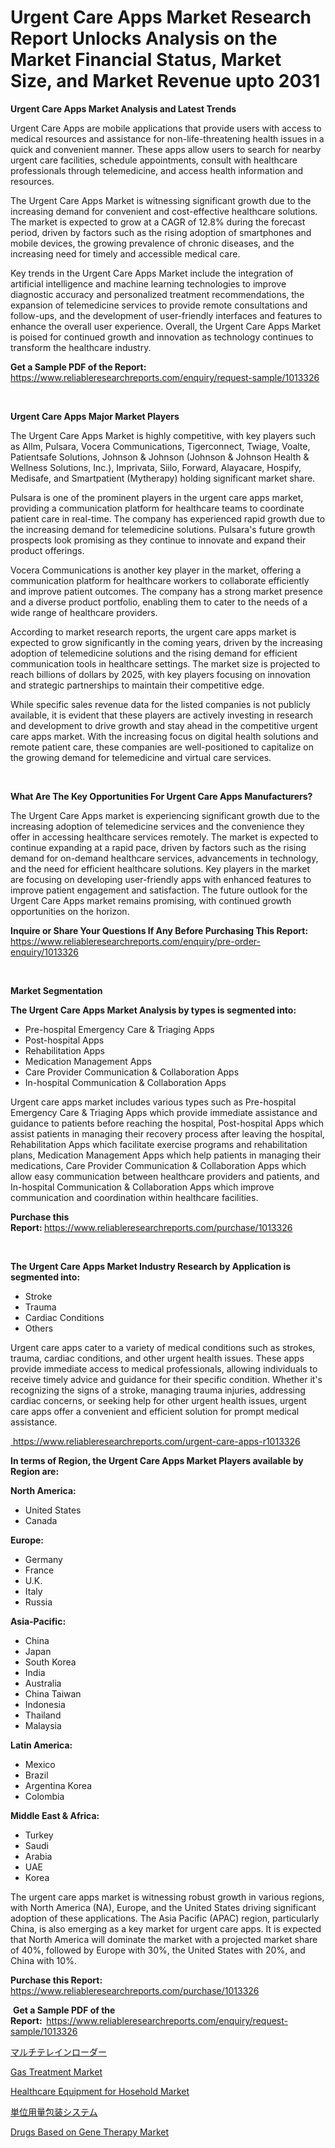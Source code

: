 <p><h1>Urgent Care Apps Market Research Report Unlocks Analysis on the Market Financial Status, Market Size, and Market Revenue upto 2031</h1></p><p><strong>Urgent Care Apps Market Analysis and Latest Trends</strong></p>
<p><p>Urgent Care Apps are mobile applications that provide users with access to medical resources and assistance for non-life-threatening health issues in a quick and convenient manner. These apps allow users to search for nearby urgent care facilities, schedule appointments, consult with healthcare professionals through telemedicine, and access health information and resources.</p><p>The Urgent Care Apps Market is witnessing significant growth due to the increasing demand for convenient and cost-effective healthcare solutions. The market is expected to grow at a CAGR of 12.8% during the forecast period, driven by factors such as the rising adoption of smartphones and mobile devices, the growing prevalence of chronic diseases, and the increasing need for timely and accessible medical care.</p><p>Key trends in the Urgent Care Apps Market include the integration of artificial intelligence and machine learning technologies to improve diagnostic accuracy and personalized treatment recommendations, the expansion of telemedicine services to provide remote consultations and follow-ups, and the development of user-friendly interfaces and features to enhance the overall user experience. Overall, the Urgent Care Apps Market is poised for continued growth and innovation as technology continues to transform the healthcare industry.</p></p>
<p><strong>Get a Sample PDF of the Report:&nbsp;</strong> <a href="https://www.reliableresearchreports.com/enquiry/request-sample/1013326">https://www.reliableresearchreports.com/enquiry/request-sample/1013326</a></p>
<p>&nbsp;</p>
<p><strong>Urgent Care Apps Major Market Players</strong></p>
<p><p>The Urgent Care Apps Market is highly competitive, with key players such as Allm, Pulsara, Vocera Communications, Tigerconnect, Twiage, Voalte, Patientsafe Solutions, Johnson & Johnson (Johnson & Johnson Health & Wellness Solutions, Inc.), Imprivata, Siilo, Forward, Alayacare, Hospify, Medisafe, and Smartpatient (Mytherapy) holding significant market share.</p><p>Pulsara is one of the prominent players in the urgent care apps market, providing a communication platform for healthcare teams to coordinate patient care in real-time. The company has experienced rapid growth due to the increasing demand for telemedicine solutions. Pulsara's future growth prospects look promising as they continue to innovate and expand their product offerings.</p><p>Vocera Communications is another key player in the market, offering a communication platform for healthcare workers to collaborate efficiently and improve patient outcomes. The company has a strong market presence and a diverse product portfolio, enabling them to cater to the needs of a wide range of healthcare providers.</p><p>According to market research reports, the urgent care apps market is expected to grow significantly in the coming years, driven by the increasing adoption of telemedicine solutions and the rising demand for efficient communication tools in healthcare settings. The market size is projected to reach billions of dollars by 2025, with key players focusing on innovation and strategic partnerships to maintain their competitive edge.</p><p>While specific sales revenue data for the listed companies is not publicly available, it is evident that these players are actively investing in research and development to drive growth and stay ahead in the competitive urgent care apps market. With the increasing focus on digital health solutions and remote patient care, these companies are well-positioned to capitalize on the growing demand for telemedicine and virtual care services.</p></p>
<p>&nbsp;</p>
<p><strong>What Are The Key Opportunities For Urgent Care Apps Manufacturers?</strong></p>
<p><p>The Urgent Care Apps market is experiencing significant growth due to the increasing adoption of telemedicine services and the convenience they offer in accessing healthcare services remotely. The market is expected to continue expanding at a rapid pace, driven by factors such as the rising demand for on-demand healthcare services, advancements in technology, and the need for efficient healthcare solutions. Key players in the market are focusing on developing user-friendly apps with enhanced features to improve patient engagement and satisfaction. The future outlook for the Urgent Care Apps market remains promising, with continued growth opportunities on the horizon.</p></p>
<p><strong>Inquire or Share Your Questions If Any Before Purchasing This Report:</strong> <a href="https://www.reliableresearchreports.com/enquiry/pre-order-enquiry/1013326">https://www.reliableresearchreports.com/enquiry/pre-order-enquiry/1013326</a></p>
<p>&nbsp;</p>
<p><strong>Market Segmentation</strong></p>
<p><strong>The Urgent Care Apps Market Analysis by types is segmented into:</strong></p>
<p><ul><li>Pre-hospital Emergency Care & Triaging Apps</li><li>Post-hospital Apps</li><li>Rehabilitation Apps</li><li>Medication Management Apps</li><li>Care Provider Communication & Collaboration Apps</li><li>In-hospital Communication & Collaboration Apps</li></ul></p>
<p><p>Urgent care apps market includes various types such as Pre-hospital Emergency Care & Triaging Apps which provide immediate assistance and guidance to patients before reaching the hospital, Post-hospital Apps which assist patients in managing their recovery process after leaving the hospital, Rehabilitation Apps which facilitate exercise programs and rehabilitation plans, Medication Management Apps which help patients in managing their medications, Care Provider Communication & Collaboration Apps which allow easy communication between healthcare providers and patients, and In-hospital Communication & Collaboration Apps which improve communication and coordination within healthcare facilities.</p></p>
<p><strong>Purchase this Report:&nbsp;</strong><a href="https://www.reliableresearchreports.com/purchase/1013326">https://www.reliableresearchreports.com/purchase/1013326</a></p>
<p>&nbsp;</p>
<p><strong>The Urgent Care Apps Market Industry Research by Application is segmented into:</strong></p>
<p><ul><li>Stroke</li><li>Trauma</li><li>Cardiac Conditions</li><li>Others</li></ul></p>
<p><p>Urgent care apps cater to a variety of medical conditions such as strokes, trauma, cardiac conditions, and other urgent health issues. These apps provide immediate access to medical professionals, allowing individuals to receive timely advice and guidance for their specific condition. Whether it's recognizing the signs of a stroke, managing trauma injuries, addressing cardiac concerns, or seeking help for other urgent health issues, urgent care apps offer a convenient and efficient solution for prompt medical assistance.</p></p>
<p><a href="https://www.reliableresearchreports.com/urgent-care-apps-r1013326">&nbsp;https://www.reliableresearchreports.com/urgent-care-apps-r1013326</a></p>
<p><strong>In terms of Region, the Urgent Care Apps Market Players available by Region are:</strong></p>
<p>
    <p> <strong> North America: </strong>
        <ul>
            <li>United States</li>
            <li>Canada</li>
        </ul>
        </p> 
    <p> <strong> Europe: </strong>
        <ul>
            <li>Germany</li>
            <li>France</li>
            <li>U.K.</li>
            <li>Italy</li>
            <li>Russia</li>
        </ul>
        </p> 
    <p> <strong> Asia-Pacific: </strong>
        <ul>
            <li>China</li>
            <li>Japan</li>
            <li>South Korea</li>
            <li>India</li>
            <li>Australia</li>
            <li>China Taiwan</li>
            <li>Indonesia</li>
            <li>Thailand</li>
            <li>Malaysia</li>
        </ul>
        </p> 
    <p> <strong> Latin America: </strong>
        <ul>
            <li>Mexico</li>
            <li>Brazil</li>
            <li>Argentina Korea</li>
            <li>Colombia</li>
        </ul>
        </p> 
    <p> <strong> Middle East & Africa: </strong>
        <ul>
            <li>Turkey</li>
            <li>Saudi</li>
            <li>Arabia</li>
            <li>UAE</li>
            <li>Korea</li>
        </ul>
    </p>
    </p>
<p><p>The urgent care apps market is witnessing robust growth in various regions, with North America (NA), Europe, and the United States driving significant adoption of these applications. The Asia Pacific (APAC) region, particularly China, is also emerging as a key market for urgent care apps. It is expected that North America will dominate the market with a projected market share of 40%, followed by Europe with 30%, the United States with 20%, and China with 10%.</p></p>
<p><strong>Purchase this Report: </strong><a href="https://www.reliableresearchreports.com/purchase/1013326">https://www.reliableresearchreports.com/purchase/1013326</a></p>
<p>&nbsp;<strong>Get a Sample PDF of the Report:&nbsp;&nbsp;</strong><a href="https://www.reliableresearchreports.com/enquiry/request-sample/1013326">https://www.reliableresearchreports.com/enquiry/request-sample/1013326</a></p>
<p><strong></strong></p>
<p><p><a href="https://medium.com/@abdielkilback/2024%E5%B9%B4%E3%81%8B%E3%82%892031%E5%B9%B4%E3%81%AE%E6%9C%9F%E9%96%93%E3%81%AB%E4%BA%88%E6%B8%AC%E3%81%95%E3%82%8C%E3%82%8B%E3%83%9E%E3%83%AB%E3%83%81%E3%83%86%E3%83%AC%E3%83%BC%E3%83%B3%E3%83%AD%E3%83%BC%E3%83%80%E3%83%BC%E5%B8%82%E5%A0%B4%E5%88%86%E6%9E%90%E3%81%A8%E8%A6%8F%E6%A8%A1%E4%BA%88%E6%B8%AC-c1e72b032761">マルチテレインローダー</a></p><p><a href="https://github.com/susanjprice2023/Market-Research-Report-List-1/blob/main/gas-treatment-market.md">Gas Treatment Market</a></p><p><a href="https://www.linkedin.com/pulse/healthcare-equipment-hosehold-market-trends-analysis-forecasted-0o4mf">Healthcare Equipment for Hosehold Market</a></p><p><a href="https://medium.com/@teridactyl90/%E5%8D%98%E4%BD%8D%E6%8A%95%E4%B8%8E%E5%8C%85%E8%A3%85%E3%82%B7%E3%82%B9%E3%83%86%E3%83%A0%E3%81%AE%E5%B8%82%E5%A0%B4%E5%B1%95%E6%9C%9B-%E6%A5%AD%E7%95%8C%E6%A6%82%E8%A6%81%E3%81%A8%E4%BA%88%E6%B8%AC-2024%E5%B9%B4%E3%81%8B%E3%82%892031%E5%B9%B4-c39f580283f4">単位用量包装システム</a></p><p><a href="https://www.linkedin.com/pulse/drugs-based-gene-therapy-market-size-trends-complete-industry-xe24f">Drugs Based on Gene Therapy Market</a></p></p>